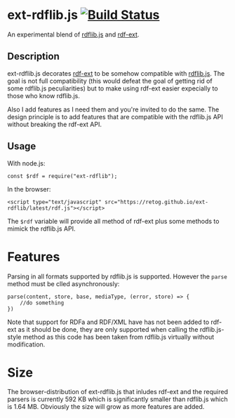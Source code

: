 # ext-rdflib.js [![Build Status](https://travis-ci.org/retog/ext-rdflib.svg?branch=master)](https://travis-ci.org/retog/ext-rdflib)

An experimental blend of [rdflib.js](https://github.com/linkeddata/rdflib.js) and [rdf-ext](https://github.com/rdf-ext/rdf-ext).

## Description

ext-rdflib.js decorates [rdf-ext](https://github.com/rdf-ext/rdf-ext) to be somehow compatible with [rdflib.js](https://github.com/linkeddata/rdflib.js). The goal is not full compatibility (this would defeat the goal of getting rid of some rdflib.js peculiarities) but to make using rdf-ext easier expecially to those who know rdflib.js.

Also I add features as I need them and you're invited to do the same. The design principle is to add features that are compatible with the rdflib.js API without breaking the rdf-ext API.

## Usage

With node.js:

    const $rdf = require("ext-rdflib");

In the browser:

    <script type="text/javascript" src="https://retog.github.io/ext-rdflib/latest/rdf.js"></script>

The `$rdf` variable will provide all method of rdf-ext plus some methods to mimick the rdflib.js API.

# Features

Parsing in all formats supported by rdflib.js is supported. However the `parse` method must be clled asynchronously:

    parse(content, store, base, mediaType, (error, store) => {
        //do something
    })

Note that support for RDFa and RDF/XML have has not been added to rdf-ext as it should be done,
they are only supported when calling the rdflib.js-style method as this code has been taken from rdflib.js virtually without modification.

# Size

The browser-distribution of ext-rdflib.js that inludes rdf-ext and the required parsers is
currently 592 KB which is significantly smaller than rdflib.js which is 1.64 MB. Obviously the size will grow as more features are added.
